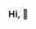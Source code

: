 ### Hi, 👋

<!--
**julyndav/julyndav** is a ✨ _special_ ✨ repository because its `README.md` (this file) appears on your GitHub profile.

Here are some ideas to get you started:

- 📝 I’m currently working on studying for Tableau Desktop certification
- 🧠 I’m currently learning more about SQL, Machine Learning and Power BI
- 👯 I’m looking to collaborate on ...
- 🤔 I’m looking for help with ...
- 💬 Ask me about ...
- 📫 How to reach me: ...
- 😄 Pronouns: ...
- ⚡ Fun fact: ...
-->
